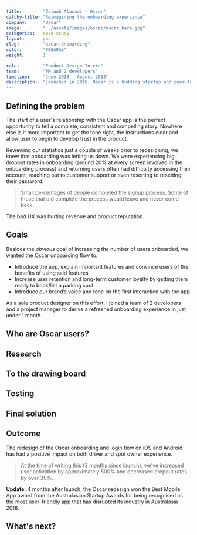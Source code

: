 ```yaml
---
title:        "Zainab Alasadi · Oscar"
catchy-title: "Reimagining the onboarding experience"
company:      "Oscar"
image:        "../assets/images/oscar/oscar_hero.jpg"
categories:   case-study
layout:       post
slug:         "oscar-onboarding"
color:        "#00A8A6"
weight:       1

role:         "Product Design Intern"
team:         "PM and 2 developers"
timeline:     "June 2018 - August 2018"
description:  "Launched in 2016, Oscar is a budding startup and peer-to-peer marketplace that connects drivers looking for parking spaces with property owners who have empty parking spaces in order to effectively support a sustainable future through sharing."
---
```


## Defining the problem
The start of a user's relationship with the Oscar app is the perfect opportunity to tell a complete, consistent and compelling story. Nowhere else is it more important to get the tone right, the instructions clear and allow user to begin to develop trust in the product.

Reviewing our statistics just a couple of weeks prior to redesigning, we knew that onboarding was letting us down. We were experiencing big dropout rates in onboarding (around 20% at every screen involved in the onboarding process) and returning users often had difficulty accessing their account, reaching out to customer support or even resorting to resetting their password.

> Small percentages of people completed the signup process. Some of those that did complete the process would leave and never come back.

The bad UX was hurting revenue and product reputation.

## Goals
Besides the *obvious* goal of increasing the number of users onboarded, we wanted the Oscar onboarding flow to:

- Introduce the app, explain important features and convince users of the benefits of using said features
- Increase user retention and long-term customer loyalty by getting them ready to book/list a parking spot
- Introduce our brand’s voice and tone on the first interaction with the app

As a sole product designer on this effort, I joined a team of 2 developers and a project manager to derive a refreshed onboarding experience in just under 1 month.

## Who are Oscar users?

## Research

## To the drawing board

## Testing

## Final solution

## Outcome
The redesign of the Oscar onboarding and login flow on iOS and Android has had a positive impact on both driver and spot owner experience. 

> At the time of writing this (3 months since launch), we've increased user activation by approximately 500% and decreased dropout rates by over 30%.

**Update:** 4 months after launch, the Oscar redesign won the Best Mobile App award from the Australasian Startup Awards for being recognised as the most user-friendly app that has disrupted its industry in Australasia 2018.

## What's next?
